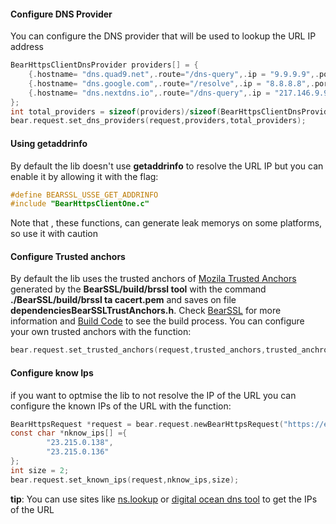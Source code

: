 
#### Configure DNS Provider

You can configure the DNS provider that will be used to lookup the URL IP address
```c
BearHttpsClientDnsProvider providers[] = {
    {.hostname= "dns.quad9.net",.route="/dns-query",.ip = "9.9.9.9",.port=5053},
    {.hostname= "dns.google.com",.route="/resolve",.ip = "8.8.8.8",.port=443},
    {.hostname= "dns.nextdns.io",.route="/dns-query",.ip = "217.146.9.93",.port=443},
};
int total_providers = sizeof(providers)/sizeof(BearHttpsClientDnsProvider);
bear.request.set_dns_providers(request,providers,total_providers);

```

#### Using **getaddrinfo**

By default the lib doesn't use **getaddrinfo** to resolve the URL IP but you can enable it by allowing it with the flag:

```c
#define BEARSSL_USSE_GET_ADDRINFO
#include "BearHttpsClientOne.c"
```

Note that , these functions, can generate leak memorys on some platforms, so use it with caution

#### Configure Trusted anchors

By default the lib uses the trusted anchors of [Mozila Trusted Anchors](https://curl.se/ca/cacert.pem) generated by the
**BearSSL/build/brssl tool** with the command **./BearSSL/build/brssl ta cacert.pem** and saves on file **dependenciesBearSSLTrustAnchors.h**.  Check [BearSSL](https://bearssl.org/) for more information and [Build Code](/build/install_dependencies.lua) to see the build process. You can configure your own trusted anchors with the function:
```c
bear.request.set_trusted_anchors(request,trusted_anchors,trusted_anchros_size);

```

#### Configure know Ips
if you want to optmise the lib to not resolve the IP of the URL you can configure the known IPs of the URL with the function:
```c
BearHttpsRequest *request = bear.request.newBearHttpsRequest("https://example.com");   
const char *nknow_ips[] ={
        "23.215.0.138",
        "23.215.0.136"
};
int size = 2;
bear.request.set_known_ips(request,nknow_ips,size);
```
**tip**: You can use sites like [ns.lookup](https://www.nslookup.io/) or [digital ocean dns tool](https://www.digitalocean.com/community/tools/dns) to  get the IPs of the URL